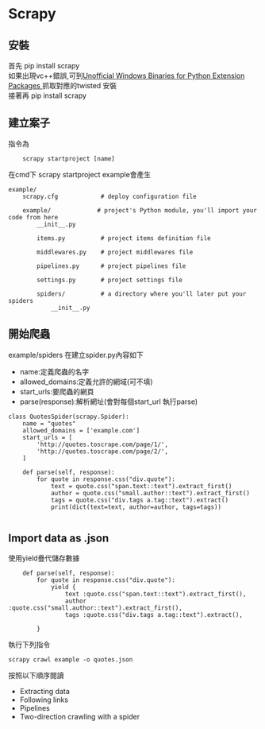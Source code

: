 # Scrapy




## 安裝
首先 pip install scrapy </br>
如果出現vc++錯誤,可到<a href="https://www.lfd.uci.edu/~gohlke/pythonlibs/#twisted ">Unofficial Windows Binaries for Python Extension Packages </a> 抓取對應的twisted 安裝</br>
接著再 pip install scrapy </br>


## 建立案子
指令為
```
    scrapy startproject [name]
```
 
在cmd下   scrapy startproject example會產生

```
example/
    scrapy.cfg            # deploy configuration file

    example/             # project's Python module, you'll import your code from here
        __init__.py

        items.py          # project items definition file

        middlewares.py    # project middlewares file

        pipelines.py      # project pipelines file

        settings.py       # project settings file

        spiders/          # a directory where you'll later put your spiders
            __init__.py
```            


## 開始爬蟲
example/spiders 在建立spider.py內容如下
<ul>
    <li>name:定義爬蟲的名字</li>
    <li>allowed_domains:定義允許的網域(可不填)</li>
    <li>start_urls:要爬蟲的網頁</li>
    <li>parse(response):解析網址(會對每個start_url 執行parse)</li>
</ul>

```
class QuotesSpider(scrapy.Spider):
    name = "quotes"
    allowed_domains = ['example.com']
    start_urls = [
        'http://quotes.toscrape.com/page/1/',
        'http://quotes.toscrape.com/page/2/',     
    ] 

    def parse(self, response):
        for quote in response.css("div.quote"):
            text = quote.css("span.text::text").extract_first()
            author = quote.css("small.author::text").extract_first()
            tags = quote.css("div.tags a.tag::text").extract()
            print(dict(text=text, author=author, tags=tags))


```

## Import data as .json

使用yield疊代儲存數據
```
    def parse(self, response):   
        for quote in response.css("div.quote"):
            yield {
                text :quote.css("span.text::text").extract_first(),
                author :quote.css("small.author::text").extract_first(),
                tags :quote.css("div.tags a.tag::text").extract(),
           
        }
```
執行下列指令
```
scrapy crawl example -o quotes.json
```

按照以下順序閱讀

<ul>
    <li>Extracting data</li>
    <li>Following links</li>
    <li>Pipelines</li>
    <li>Two-direction crawling with a spider</li>
</ul>



